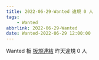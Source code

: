 ```yaml
---
title: 2022-06-29-Wanted 違規 0 人
tags:
    - Wanted
abbrlink: 2022-06-29-Wanted
date: Wanted-2022-06-29 12:00:00
---
```

Wanted 板 [板規連結](https://www.ptt.cc/bbs/Wanted/M.1608829773.A.D3B.html)
昨天違規 0 人
